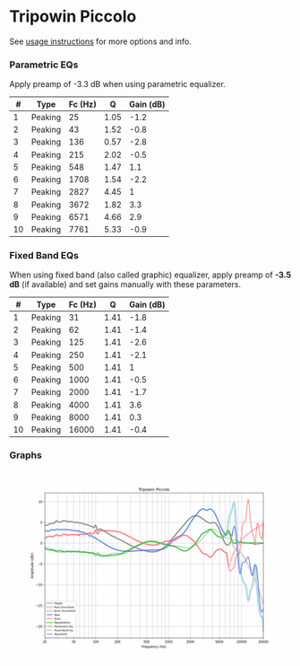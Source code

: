 # Tripowin Piccolo
See [usage instructions](https://github.com/jaakkopasanen/AutoEq#usage) for more options and info.

### Parametric EQs
Apply preamp of -3.3 dB when using parametric equalizer.

|   # | Type    |   Fc (Hz) |    Q |   Gain (dB) |
|-----|---------|-----------|------|-------------|
|   1 | Peaking |        25 | 1.05 |        -1.2 |
|   2 | Peaking |        43 | 1.52 |        -0.8 |
|   3 | Peaking |       136 | 0.57 |        -2.8 |
|   4 | Peaking |       215 | 2.02 |        -0.5 |
|   5 | Peaking |       548 | 1.47 |         1.1 |
|   6 | Peaking |      1708 | 1.54 |        -2.2 |
|   7 | Peaking |      2827 | 4.45 |         1   |
|   8 | Peaking |      3672 | 1.82 |         3.3 |
|   9 | Peaking |      6571 | 4.66 |         2.9 |
|  10 | Peaking |      7761 | 5.33 |        -0.9 |

### Fixed Band EQs
When using fixed band (also called graphic) equalizer, apply preamp of **-3.5 dB** (if available) and set gains manually with these parameters.

|   # | Type    |   Fc (Hz) |    Q |   Gain (dB) |
|-----|---------|-----------|------|-------------|
|   1 | Peaking |        31 | 1.41 |        -1.8 |
|   2 | Peaking |        62 | 1.41 |        -1.4 |
|   3 | Peaking |       125 | 1.41 |        -2.6 |
|   4 | Peaking |       250 | 1.41 |        -2.1 |
|   5 | Peaking |       500 | 1.41 |         1   |
|   6 | Peaking |      1000 | 1.41 |        -0.5 |
|   7 | Peaking |      2000 | 1.41 |        -1.7 |
|   8 | Peaking |      4000 | 1.41 |         3.6 |
|   9 | Peaking |      8000 | 1.41 |         0.3 |
|  10 | Peaking |     16000 | 1.41 |        -0.4 |

### Graphs
![](./Tripowin%20Piccolo.png)
